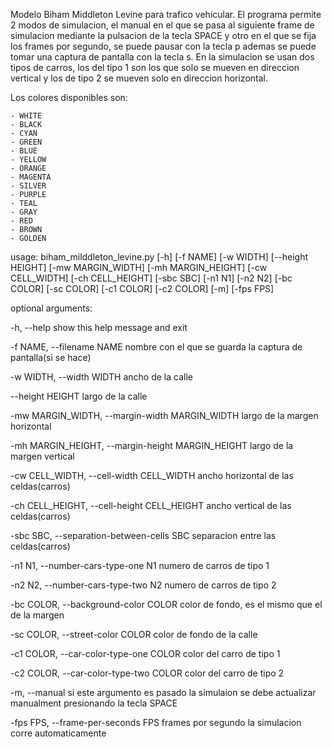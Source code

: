 Modelo Biham Middleton Levine para trafico vehicular. El programa permite 2
modos de simulacion, el manual en el que se pasa al siguiente frame de
simulacion mediante la pulsacion de la tecla SPACE y otro en el que se fija los
frames por segundo, se puede pausar con la tecla p ademas se puede tomar una
captura de pantalla con la tecla s. En la simulacion se usan dos tipos de
carros, los del tipo 1 son los que solo se mueven en direccion vertical y los
de tipo 2 se mueven solo en direccion horizontal.

Los colores disponibles son:

    - WHITE
    - BLACK
    - CYAN
    - GREEN
    - BLUE
    - YELLOW
    - ORANGE
    - MAGENTA
    - SILVER
    - PURPLE
    - TEAL
    - GRAY
    - RED
    - BROWN
    - GOLDEN


usage: biham_milddleton_levine.py [-h] [-f NAME] [-w WIDTH] [--height HEIGHT]
                                  [-mw MARGIN_WIDTH] [-mh MARGIN_HEIGHT]
                                  [-cw CELL_WIDTH] [-ch CELL_HEIGHT]
                                  [-sbc SBC] [-n1 N1] [-n2 N2] [-bc COLOR]
                                  [-sc COLOR] [-c1 COLOR] [-c2 COLOR] [-m]
                                  [-fps FPS]

optional arguments:

  -h, --help            show this help message and exit
 
  -f NAME, --filename NAME
                        nombre con el que se guarda la captura de pantalla(si
                        se hace)
                       
  -w WIDTH, --width WIDTH
                        ancho de la calle
                        
  --height HEIGHT       largo de la calle
  
  -mw MARGIN_WIDTH, --margin-width MARGIN_WIDTH
                        largo de la margen horizontal
                        
  -mh MARGIN_HEIGHT, --margin-height MARGIN_HEIGHT
                        largo de la margen vertical
                        
  -cw CELL_WIDTH, --cell-width CELL_WIDTH
                        ancho horizontal de las celdas(carros)
                        
  -ch CELL_HEIGHT, --cell-height CELL_HEIGHT
                        ancho vertical de las celdas(carros)
                        
  -sbc SBC, --separation-between-cells SBC
                        separacion entre las celdas(carros)
                        
  -n1 N1, --number-cars-type-one N1
                        numero de carros de tipo 1
                        
  -n2 N2, --number-cars-type-two N2
                        numero de carros de tipo 2
                        
  -bc COLOR, --background-color COLOR
                        color de fondo, es el mismo que el de la margen
                        
  -sc COLOR, --street-color COLOR
                        color de fondo de la calle
                        
  -c1 COLOR, --car-color-type-one COLOR
                        color del carro de tipo 1
                        
  -c2 COLOR, --car-color-type-two COLOR
                        color del carro de tipo 2
                        
  -m, --manual          si este argumento es pasado la simulaion se debe
                        actualizar manualment presionando la tecla SPACE
                        
  -fps FPS, --frame-per-seconds FPS
                        frames por segundo la simulacion corre automaticamente

